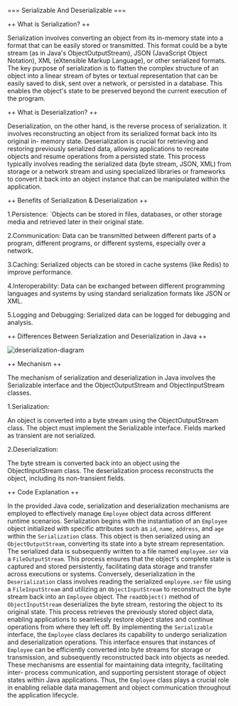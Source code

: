 === Serializable And Deserializable ===


++ What is Serialization? ++

Serialization involves converting an object from its in-memory state into a format that can be easily stored or transmitted. This format could be a byte stream (as in Java's ObjectOutputStream), JSON (JavaScript Object Notation), XML (eXtensible Markup Language), or other serialized formats. The key purpose of serialization is to flatten the complex structure of an object into a linear stream of bytes or textual representation that can be easily saved to disk, sent over a network, or persisted in a database. This enables the object's state to be preserved beyond the current execution of the program.

++ What is Deserialization? ++

Deserialization, on the other hand, is the reverse process of serialization. It involves reconstructing an object from its serialized format back into its original in- memory state. Deserialization is crucial for retrieving and restoring previously serialized data, allowing applications to recreate objects and resume operations from a persisted state. This process typically involves reading the serialized data (byte stream, JSON, XML) from storage or a network stream and using specialized libraries or frameworks to convert it back into an object instance that can be manipulated within the application.

++ Benefits of Serialization & Deserialization ++

1.Persistence: `Objects can be stored in files, databases, or other storage media and retrieved later in their original state.

2.Communication: Data can be transmitted between different parts of a program, different programs, or different systems, especially over a network.

3.Caching: Serialized objects can be stored in cache systems (like Redis) to improve performance.

4.Interoperability: Data can be exchanged between different programming languages and systems by using standard serialization formats like JSON or XML.

5.Logging and Debugging: Serialized data can be logged for debugging and analysis.

++ Differences Between Serialization and Deserialization in Java ++

![deserialization-diagram](https://github.com/user-attachments/assets/cea7ca5e-6333-48a8-a7a0-128676610d18)


++ Mechanism ++

The mechanism of serialization and deserialization in Java involves the Serializable interface and the ObjectOutputStream and ObjectInputStream classes.

1.Serialization:

An object is converted into a byte stream using the ObjectOutputStream class.
The object must implement the Serializable interface.
Fields marked as transient are not serialized.

2.Deserialization:

The byte stream is converted back into an object using the ObjectInputStream class.
The deserialization process reconstructs the object, including its non-transient fields.

++ Code Explanation ++

In the provided Java code, serialization and deserialization mechanisms are employed to effectively manage `Employee` object data across different runtime scenarios.
Serialization begins with the instantiation of an `Employee` object initialized with specific attributes such as `id`, `name`, `address`, and `age` within the `Serialization` class. This object is then serialized using an `ObjectOutputStream`, converting its state into a byte stream representation. The serialized data is subsequently written to a file named `employee.ser` via a `FileOutputStream`. This process ensures that the
object's complete state is captured and stored persistently, facilitating data storage and transfer across executions or systems.
Conversely, deserialization in the `Deserialization` class involves reading the serialized `employee.ser` file using a `FileInputStream` and utilizing an `ObjectInputStream` to reconstruct the byte stream back into an `Employee` object. The `readObject()` method of `ObjectInputStream` deserializes the byte stream, restoring the object to its original state. This process retrieves the previously stored object data, enabling applications to seamlessly restore object states and continue operations from where they left off.
By implementing the `Serializable` interface, the `Employee` class declares its capability to undergo serialization and deserialization operations. This interface ensures that instances of `Employee` can be efficiently converted into byte streams for storage or transmission, and subsequently reconstructed back into objects as needed. These mechanisms are essential for maintaining data integrity, facilitating inter- process communication, and supporting persistent storage of object states within Java applications. Thus, the `Employee` class plays a crucial role in enabling reliable data management and object communication throughout the application lifecycle.
